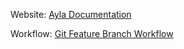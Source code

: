 Website: [Ayla Documentation](https://docs.aylanetworks.com)

Workflow: [Git Feature Branch Workflow](https://www.atlassian.com/git/tutorials/comparing-workflows/feature-branch-workflow)
